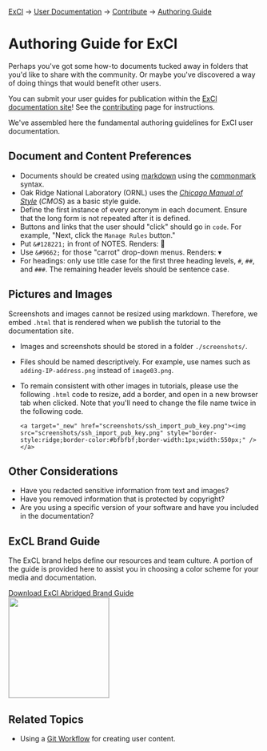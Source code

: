 [ExCl](https://docs.excl.ornl.gov) &rarr; [User Documentation](../README.md)  &rarr; [Contribute](../CONTRIBUTING.md)  &rarr; [Authoring Guide](authoring-guide.md)

# Authoring Guide for ExCl

Perhaps you've got some how-to documents tucked away in folders that you'd like to share with the community. Or maybe you've discovered a way of doing things that would benefit other users.

You can submit your user guides for publication within the [ExCl documentation site](https://docs.excl.ornl.gov)! See the [contributing](../CONTRIBUTE.md) page for instructions.

We've assembled here the fundamental authoring guidelines for ExCl user documentation.

## Document and Content Preferences

- Documents should be created using [markdown](https://docs.gitlab.com/ee/user/markdown.html) using the [commonmark](https://docs.gitlab.com/ee/user/markdown.html#transitioning-to-commonmark) syntax.
- Oak Ridge National Laboratory (ORNL) uses the [_Chicago Manual of Style_](http://www.chicagomanualofstyle.org/home.html) (_CMOS_) as a basic style guide.
- Define the first instance of every acronym in each document. Ensure that the long form is not repeated after it is defined.
- Buttons and links that the user should "click" should go in `code`. For example, "Next, click the `Manage Rules` button."
- Put `&#128221;` in front of NOTES. Renders: 📝
- Use `&#9662;` for those "carrot" drop-down menus. Renders: ▾
- For headings: only use title case for the first three heading levels, `#`, `##`, and `###`. The remaining header levels should be sentence case.

## Pictures and Images

Screenshots and images cannot be resized using markdown. Therefore, we embed `.html` that is rendered when we publish the tutorial to the documentation site.

- Images and screenshots should be stored in a folder `./screenshots/`.
- Files should be named descriptively. For example, use names such as `adding-IP-address.png` instead of `image03.png`.
- To remain consistent with other images in tutorials, please use the following `.html` code to resize, add a border, and open in a new browser tab when clicked. Note that you'll need to change the file name twice in the following code.

  ```
  <a target="_new" href="screenshots/ssh_import_pub_key.png"><img src="screenshots/ssh_import_pub_key.png" style="border-style:ridge;border-color:#bfbfbf;border-width:1px;width:550px;" /></a>
  ```

## Other Considerations

- Have you redacted sensitive information from text and images?
- Have you removed information that is protected by copyright?
- Are you using a specific version of your software and have you included in the documentation?

## ExCL Brand Guide

The ExCL brand helps define our resources and team culture. A portion of the guide is provided here to assist you in choosing a color scheme for your media and documentation.

<a href="ExCl-Brand-Guide.pdf" target="_blank">Download ExCl Abridged Brand Guide</a>    
    <a href="ExCl-Brand-Guide.pdf" target="_blank"><img src="./screenshots/ExCl-Brand-Guide.png" style="border-style:ridge;border-color:#bfbfbf;border-width:1px;width:200px;" /></a>   

<!--  o_  -->

## Related Topics

- Using a [Git Workflow](git-workflow.md) for creating user content.
